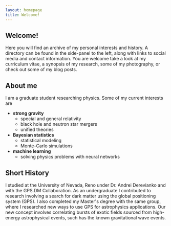 ```yaml
---
layout: homepage
title: Welcome!
---
```


<!-- <p class="message warning">This site is currently under construction!</p> -->

## Welcome!

Here you will find an archive of my personal interests and history. A directory can be found in the side-panel to the left, along with links to social media and contact information. You are welcome take a look at my curriculum vitae, a synopsis of my research, some of my photography, or check out some of my blog posts.


## About me

I am a graduate student researching physics. Some of my current interests are

* **strong gravity**
  * special and general relativity
  * black hole and neutron star mergers
  * unified theories
* **Bayesian statistics**
  * statistical modeling
  * Monte-Carlo simulations
* **machine learning**
  * solving physics problems with neural networks


## Short History

I studied at the University of Nevada, Reno under Dr. Andrei Derevianko and with the GPS.DM Collaboration. As an undergraduate I contributed to research involving a search for dark matter using the global positioning system (GPS). I also completed my Master's degree with the same group, where I researched new ways to use GPS for astrophysics applications. Our new concept involves correlating bursts of exotic fields sourced from high-energy astrophysical events, such has the known gravitational wave events.
